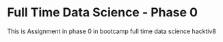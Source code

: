 # Full Time Data Science - Phase 0

This is Assignment in phase 0 in bootcamp full time data science hacktiv8
